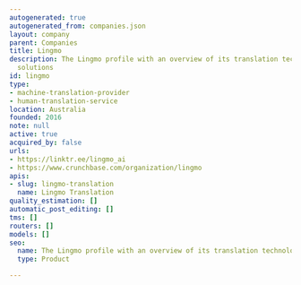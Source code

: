 ```yaml
---
autogenerated: true
autogenerated_from: companies.json
layout: company
parent: Companies
title: Lingmo
description: The Lingmo profile with an overview of its translation technologies and
  solutions
id: lingmo
type:
- machine-translation-provider
- human-translation-service
location: Australia
founded: 2016
note: null
active: true
acquired_by: false
urls:
- https://linktr.ee/lingmo_ai
- https://www.crunchbase.com/organization/lingmo
apis:
- slug: lingmo-translation
  name: Lingmo Translation
quality_estimation: []
automatic_post_editing: []
tms: []
routers: []
models: []
seo:
  name: The Lingmo profile with an overview of its translation technologies and solutions
  type: Product

---
```


